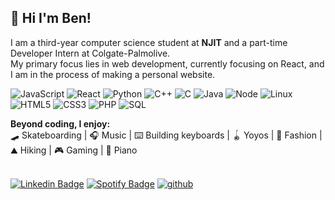  ## 👋 Hi I'm Ben! 
  I am a third-year computer science student at **NJIT** and a part-time Developer Intern at Colgate-Palmolive. <br />
  My primary focus lies in web development, currently focusing on React, and I am in the process of making a personal website. <br />

  ![JavaScript](https://img.shields.io/badge/-JavaScript-000000?style=flat&logo=javascript)
  ![React](https://img.shields.io/badge/-React-000000?style=flat&logo=react)
  ![Python](https://img.shields.io/badge/-Python-000000?style=flat&logo=python)
  ![C++](https://img.shields.io/badge/-C++-000000?style=flat&logo=c%2B%2B)
  ![C](https://img.shields.io/badge/-C-000000?style=flat&logo=c)
  ![Java](https://img.shields.io/badge/-Java-000000?style=flat&logo=java)
  ![Node](https://img.shields.io/badge/-Node-000000?style=flat&logo=node.js)
  ![Linux](https://img.shields.io/badge/-Linux-000000?style=flat&logo=linux)
  ![HTML5](https://img.shields.io/badge/-HTML5-000000?style=flat&logo=html5)
  ![CSS3](https://img.shields.io/badge/-CSS-000000?style=flat&logo=css3)
  ![PHP](https://img.shields.io/badge/-PHP-000000?style=flat&logo=php)
  ![SQL](https://img.shields.io/badge/-SQL-000000?style=flat&logo=mysql)
  
  **Beyond coding, I enjoy:**<br />
  🛹 Skateboarding | 🎧 Music | ⌨️ Building keyboards | 🪀 Yoyos | 👕 Fashion | ⛰️ Hiking | 🎮 Gaming | 🎹 Piano <br /><br />

  [![Linkedin Badge](https://img.shields.io/badge/-LinkedIn-blue?style=flat-square&logo=Linkedin&logoColor=white&link=https://www.linkedin.com/in/benmcca)](https://www.linkedin.com/in/benmcca)
  [![Spotify Badge](https://img.shields.io/badge/Spotify-%231ED760.svg?&style=flat-square&logo=spotify&logoColor=white)](https://open.spotify.com/user/59zuw8n61rl6jhvmr6detpv1m)
  [![github](https://img.shields.io/github/followers/benmcca?label=follow&style=social)](https://github.com/benmcca)<br />

